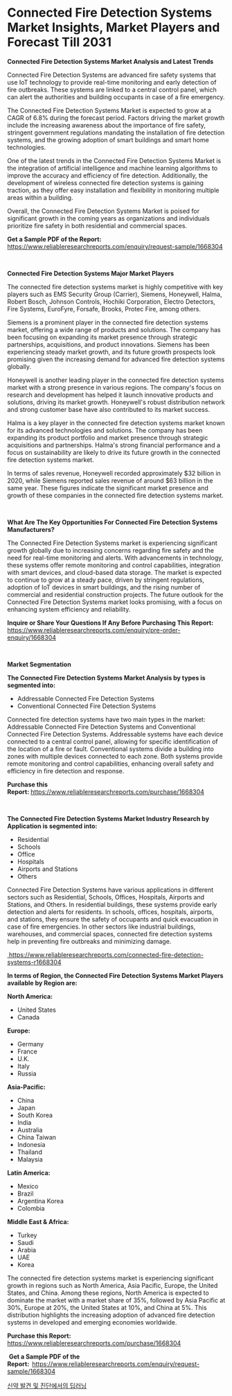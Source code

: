 <p><h1>Connected Fire Detection Systems Market Insights, Market Players and Forecast Till 2031</h1></p><p><strong>Connected Fire Detection Systems Market Analysis and Latest Trends</strong></p>
<p><p>Connected Fire Detection Systems are advanced fire safety systems that use IoT technology to provide real-time monitoring and early detection of fire outbreaks. These systems are linked to a central control panel, which can alert the authorities and building occupants in case of a fire emergency.</p><p>The Connected Fire Detection Systems Market is expected to grow at a CAGR of 6.8% during the forecast period. Factors driving the market growth include the increasing awareness about the importance of fire safety, stringent government regulations mandating the installation of fire detection systems, and the growing adoption of smart buildings and smart home technologies.</p><p>One of the latest trends in the Connected Fire Detection Systems Market is the integration of artificial intelligence and machine learning algorithms to improve the accuracy and efficiency of fire detection. Additionally, the development of wireless connected fire detection systems is gaining traction, as they offer easy installation and flexibility in monitoring multiple areas within a building.</p><p>Overall, the Connected Fire Detection Systems Market is poised for significant growth in the coming years as organizations and individuals prioritize fire safety in both residential and commercial spaces.</p></p>
<p><strong>Get a Sample PDF of the Report:&nbsp;</strong> <a href="https://www.reliableresearchreports.com/enquiry/request-sample/1668304">https://www.reliableresearchreports.com/enquiry/request-sample/1668304</a></p>
<p>&nbsp;</p>
<p><strong>Connected Fire Detection Systems Major Market Players</strong></p>
<p><p>The connected fire detection systems market is highly competitive with key players such as EMS Security Group (Carrier), Siemens, Honeywell, Halma, Robert Bosch, Johnson Controls, Hochiki Corporation, Electro Detectors, Fire Systems, EuroFyre, Forsafe, Brooks, Protec Fire, among others.</p><p>Siemens is a prominent player in the connected fire detection systems market, offering a wide range of products and solutions. The company has been focusing on expanding its market presence through strategic partnerships, acquisitions, and product innovations. Siemens has been experiencing steady market growth, and its future growth prospects look promising given the increasing demand for advanced fire detection systems globally.</p><p>Honeywell is another leading player in the connected fire detection systems market with a strong presence in various regions. The company's focus on research and development has helped it launch innovative products and solutions, driving its market growth. Honeywell's robust distribution network and strong customer base have also contributed to its market success.</p><p>Halma is a key player in the connected fire detection systems market known for its advanced technologies and solutions. The company has been expanding its product portfolio and market presence through strategic acquisitions and partnerships. Halma's strong financial performance and a focus on sustainability are likely to drive its future growth in the connected fire detection systems market.</p><p>In terms of sales revenue, Honeywell recorded approximately $32 billion in 2020, while Siemens reported sales revenue of around $63 billion in the same year. These figures indicate the significant market presence and growth of these companies in the connected fire detection systems market.</p></p>
<p>&nbsp;</p>
<p><strong>What Are The Key Opportunities For Connected Fire Detection Systems Manufacturers?</strong></p>
<p><p>The Connected Fire Detection Systems market is experiencing significant growth globally due to increasing concerns regarding fire safety and the need for real-time monitoring and alerts. With advancements in technology, these systems offer remote monitoring and control capabilities, integration with smart devices, and cloud-based data storage. The market is expected to continue to grow at a steady pace, driven by stringent regulations, adoption of IoT devices in smart buildings, and the rising number of commercial and residential construction projects. The future outlook for the Connected Fire Detection Systems market looks promising, with a focus on enhancing system efficiency and reliability.</p></p>
<p><strong>Inquire or Share Your Questions If Any Before Purchasing This Report:</strong> <a href="https://www.reliableresearchreports.com/enquiry/pre-order-enquiry/1668304">https://www.reliableresearchreports.com/enquiry/pre-order-enquiry/1668304</a></p>
<p>&nbsp;</p>
<p><strong>Market Segmentation</strong></p>
<p><strong>The Connected Fire Detection Systems Market Analysis by types is segmented into:</strong></p>
<p><ul><li>Addressable Connected Fire Detection Systems</li><li>Conventional Connected Fire Detection Systems</li></ul></p>
<p><p>Connected fire detection systems have two main types in the market: Addressable Connected Fire Detection Systems and Conventional Connected Fire Detection Systems. Addressable systems have each device connected to a central control panel, allowing for specific identification of the location of a fire or fault. Conventional systems divide a building into zones with multiple devices connected to each zone. Both systems provide remote monitoring and control capabilities, enhancing overall safety and efficiency in fire detection and response.</p></p>
<p><strong>Purchase this Report:&nbsp;</strong><a href="https://www.reliableresearchreports.com/purchase/1668304">https://www.reliableresearchreports.com/purchase/1668304</a></p>
<p>&nbsp;</p>
<p><strong>The Connected Fire Detection Systems Market Industry Research by Application is segmented into:</strong></p>
<p><ul><li>Residential</li><li>Schools</li><li>Office</li><li>Hospitals</li><li>Airports and Stations</li><li>Others</li></ul></p>
<p><p>Connected Fire Detection Systems have various applications in different sectors such as Residential, Schools, Offices, Hospitals, Airports and Stations, and Others. In residential buildings, these systems provide early detection and alerts for residents. In schools, offices, hospitals, airports, and stations, they ensure the safety of occupants and quick evacuation in case of fire emergencies. In other sectors like industrial buildings, warehouses, and commercial spaces, connected fire detection systems help in preventing fire outbreaks and minimizing damage.</p></p>
<p><a href="https://www.reliableresearchreports.com/connected-fire-detection-systems-r1668304">&nbsp;https://www.reliableresearchreports.com/connected-fire-detection-systems-r1668304</a></p>
<p><strong>In terms of Region, the Connected Fire Detection Systems Market Players available by Region are:</strong></p>
<p>
    <p> <strong> North America: </strong>
        <ul>
            <li>United States</li>
            <li>Canada</li>
        </ul>
        </p> 
    <p> <strong> Europe: </strong>
        <ul>
            <li>Germany</li>
            <li>France</li>
            <li>U.K.</li>
            <li>Italy</li>
            <li>Russia</li>
        </ul>
        </p> 
    <p> <strong> Asia-Pacific: </strong>
        <ul>
            <li>China</li>
            <li>Japan</li>
            <li>South Korea</li>
            <li>India</li>
            <li>Australia</li>
            <li>China Taiwan</li>
            <li>Indonesia</li>
            <li>Thailand</li>
            <li>Malaysia</li>
        </ul>
        </p> 
    <p> <strong> Latin America: </strong>
        <ul>
            <li>Mexico</li>
            <li>Brazil</li>
            <li>Argentina Korea</li>
            <li>Colombia</li>
        </ul>
        </p> 
    <p> <strong> Middle East & Africa: </strong>
        <ul>
            <li>Turkey</li>
            <li>Saudi</li>
            <li>Arabia</li>
            <li>UAE</li>
            <li>Korea</li>
        </ul>
    </p>
    </p>
<p><p>The connected fire detection systems market is experiencing significant growth in regions such as North America, Asia Pacific, Europe, the United States, and China. Among these regions, North America is expected to dominate the market with a market share of 35%, followed by Asia Pacific at 30%, Europe at 20%, the United States at 10%, and China at 5%. This distribution highlights the increasing adoption of advanced fire detection systems in developed and emerging economies worldwide.</p></p>
<p><strong>Purchase this Report: </strong><a href="https://www.reliableresearchreports.com/purchase/1668304">https://www.reliableresearchreports.com/purchase/1668304</a></p>
<p>&nbsp;<strong>Get a Sample PDF of the Report:&nbsp;&nbsp;</strong><a href="https://www.reliableresearchreports.com/enquiry/request-sample/1668304">https://www.reliableresearchreports.com/enquiry/request-sample/1668304</a></p>
<p><strong></strong></p>
<p><p><a href="https://github.com/fredrickeglers/Market-Research-Report-List-4/blob/main/143173583060.md">신약 발견 및 진단에서의 딥러닝</a></p></p>